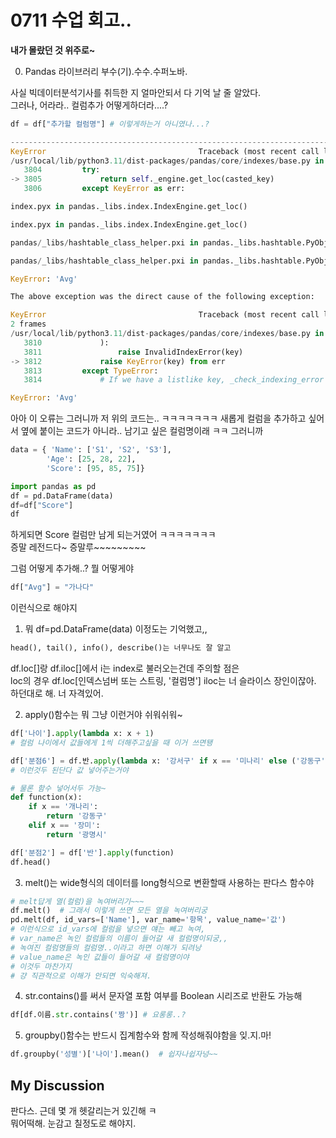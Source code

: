 # 0711 수업 회고..

**내가 몰랐던 것 위주로~**

0. Pandas 라이브러리 부수(기).수수.수퍼노바.

사실 빅데이터분석기사를 취득한 지 얼마안되서 다 기억 날 줄 알았다.  
그러나, 어라라.. 컬럼추가 어떻게하더라....?
```python
df = df["추가할 컬럼명"] # 이렇게하는거 아니였나...?

---------------------------------------------------------------------------
KeyError                                  Traceback (most recent call last)
/usr/local/lib/python3.11/dist-packages/pandas/core/indexes/base.py in get_loc(self, key)
   3804         try:
-> 3805             return self._engine.get_loc(casted_key)
   3806         except KeyError as err:

index.pyx in pandas._libs.index.IndexEngine.get_loc()

index.pyx in pandas._libs.index.IndexEngine.get_loc()

pandas/_libs/hashtable_class_helper.pxi in pandas._libs.hashtable.PyObjectHashTable.get_item()

pandas/_libs/hashtable_class_helper.pxi in pandas._libs.hashtable.PyObjectHashTable.get_item()

KeyError: 'Avg'

The above exception was the direct cause of the following exception:

KeyError                                  Traceback (most recent call last)
2 frames
/usr/local/lib/python3.11/dist-packages/pandas/core/indexes/base.py in get_loc(self, key)
   3810             ):
   3811                 raise InvalidIndexError(key)
-> 3812             raise KeyError(key) from err
   3813         except TypeError:
   3814             # If we have a listlike key, _check_indexing_error will raise

KeyError: 'Avg'

```
아아 이 오류는 그러니까 저 위의 코드는.. ㅋㅋㅋㅋㅋㅋㅋ
새롭게 컬럼을 추가하고 싶어서 옆에 붙이는 코드가 아니라..
남기고 싶은 컬럼명이래 ㅋㅋ 그러니까
```python
data = { 'Name': ['S1', 'S2', 'S3'],
        'Age': [25, 28, 22],
        'Score': [95, 85, 75]}

import pandas as pd
df = pd.DataFrame(data)
df=df["Score"]
df

```
하게되면 Score 컬럼만 남게 되는거였어 ㅋㅋㅋㅋㅋㅋㅋ  
증말 레전드다~ 증말루~~~~~~~~~

그럼 어떻게 추가해..? 뭘 어떻게야
```python
df["Avg"] = "가나다" 
```
이런식으로 해야지
1. 뭐 df=pd.DataFrame(data) 이정도는 기억했고,,
```python
head(), tail(), info(), describe()는 너무나도 잘 알고  
```
df.loc[]랑 df.iloc[]에서 i는 index로 불러오는건데 주의할 점은  
loc의 경우 df.loc[인덱스넘버 또는 스트링, '컬럼명']
iloc는 너 슬라이스 장인이잖아. 하던대로 해. 너 자격있어.

2. apply()함수는 뭐 그냥 이런거야 쉬워쉬워~
```python
df['나이'].apply(lambda x: x + 1)
# 컬럼 나이에서 값들에게 1씩 더해주고싶을 때 이거 쓰면됑

df['분점6'] = df.반.apply(lambda x: '강서구' if x == '미나리' else ('강동구' if x == '개나리' else '광명시'))
# 이런것두 된단다 값 넣어주는거야

# 물론 함수 넣어서두 가능~
def function(x):
    if x == '개나리':
        return '강동구'
    elif x == '장미':
        return '광명시'

df['분점2'] = df['반'].apply(function)
df.head()

```

3. melt()는 wide형식의 데이터를 long형식으로 변환할때 사용하는 판다스 함수야
```python
# melt답게 열(컬럼)을 녹여버리기~~~
df.melt()  # 그래서 이렇게 쓰면 모든 열을 녹여버리궁
pd.melt(df, id_vars=['Name'], var_name='항목', value_name='값')
# 이런식으로 id_vars에 컬럼을 넣으면 얘는 빼고 녹여,
# var_name은 녹인 컬럼들의 이름이 들어갈 새 컬럼명이되궁,,
# 녹여진 컬럼명들의 컬럼명..이라고 하면 이해가 되려낭
# value_name은 녹인 값들이 들어갈 새 컬럼명이야
# 이것두 마찬가지
# 걍 직관적으로 이해가 안되면 익숙해져. 
```

4. str.contains()를 써서 문자열 포함 여부를 Boolean 시리즈로 반환도 가능해
```python
df[df.이름.str.contains('짱')] # 요롱롱..?
```
5. groupby()함수는 반드시 집계함수와 함께 작성해줘야함을 잊.지.마!
```python
df.groupby('성별')['나이'].mean()  # 쉽자나쉽자넝~~
```

## My Discussion

판다스. 근데 몇 개 헷갈리는거 있긴해 ㅋ  
뭐어떡해. 눈감고 칠정도로 해야지.